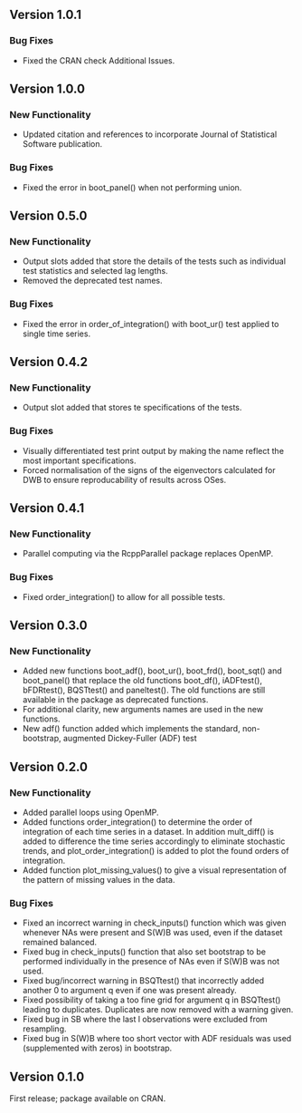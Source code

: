 ## Version 1.0.1

### Bug Fixes
* Fixed the CRAN check Additional Issues.

## Version 1.0.0

### New Functionality
* Updated citation and references to incorporate Journal of Statistical Software publication.

### Bug Fixes
* Fixed the error in boot_panel() when not performing union.

## Version 0.5.0

### New Functionality
* Output slots added that store the details of the tests such as individual test 
statistics and selected lag lengths.
* Removed the deprecated test names.

### Bug Fixes
* Fixed the error in order_of_integration() with boot_ur() test applied to single time series.

## Version 0.4.2

### New Functionality
* Output slot added that stores te specifications of the tests.

### Bug Fixes
* Visually differentiated test print output by making the name reflect the most 
important specifications.
* Forced normalisation of the signs of the eigenvectors calculated for DWB to
ensure reproducability of results across OSes.

## Version 0.4.1

### New Functionality
* Parallel computing via the RcppParallel package replaces OpenMP.

### Bug Fixes
* Fixed order_integration() to allow for all possible tests.

## Version 0.3.0

### New Functionality
* Added new functions  boot_adf(), boot_ur(), boot_frd(), boot_sqt() and 
boot_panel() that replace the old functions boot_df(),  iADFtest(), bFDRtest(),
BQSTtest() and paneltest(). The old functions are still available in the package
as deprecated functions.
* For additional clarity, new arguments names are used in the new functions.
* New adf() function added which implements the standard, non-bootstrap, augmented Dickey-Fuller (ADF) test 


## Version 0.2.0

### New Functionality
* Added parallel loops using OpenMP.
* Added functions order_integration() to determine the order of integration of 
each time series in a dataset. In addition mult_diff() is added to difference
the time series accordingly to eliminate stochastic trends, and 
plot_order_integration() is added to plot the found orders of integration.
* Added function plot_missing_values() to give a visual representation of the
pattern of missing values in the data.

### Bug Fixes
* Fixed an incorrect warning in check_inputs() function which was given
whenever NAs were present and S(W)B was used, even if the dataset remained
balanced.
* Fixed bug in check_inputs() function that also set bootstrap to be
performed individually in the presence of NAs even if S(W)B was not used.
* Fixed bug/incorrect warning in BSQTtest() that incorrectly added another 0
to argument q even if one was present already.
* Fixed possibility of taking a too fine grid for argument q in BSQTtest()
leading to duplicates. Duplicates are now removed with a warning given.
* Fixed bug in SB where the last l observations were excluded from resampling.
* Fixed bug in S(W)B where too short vector with ADF residuals was used 
(supplemented with zeros) in bootstrap.

## Version 0.1.0
First release; package available on CRAN.
